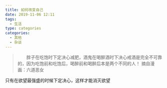 ```yaml
---
title: 如何改变自己
date: 2019-11-06 12:11
tags:
  - 生活
type: categories
categories:
  - 其他
  - 杂谈
---
```


> &emsp;&emsp;胖子在吃饱时下定决心减肥，酒鬼在喝醉酒时下决心戒酒是完全不可靠的，因为吃饱前和吃饱后，喝醉前和喝醉后本是两个不同的人！
> 摘自漫画：六道恶女

<!-- more -->

只有在欲望最强盛的时候下定决心，这样才能消灭欲望
